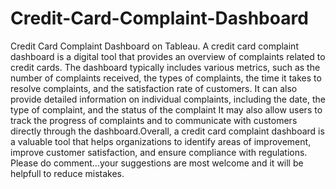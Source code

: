 # Credit-Card-Complaint-Dashboard
Credit Card Complaint Dashboard on Tableau. 
A credit card complaint dashboard is a digital tool that provides an overview of complaints related to credit cards. The dashboard typically includes various metrics, such as the number of complaints received, the types of complaints, the time it takes to resolve complaints, and the satisfaction rate of customers. It can also provide detailed information on individual complaints, including the date, the type of complaint, and the status of the complaint It may also allow users to track the progress of complaints and to communicate with customers directly through the dashboard.Overall, a credit card complaint dashboard is a valuable tool that helps organizations to identify areas of improvement, improve customer satisfaction, and ensure compliance with regulations.
Please do comment...your suggestions are most welcome and it will be helpfull to reduce mistakes.
